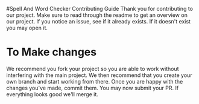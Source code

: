#Spell And Word Checker Contributing Guide
Thank you for contributing to our project. Make sure to read through the readme to get an overview on our project. If you notice an issue, see if it already 
exists. If it doesn't exist you may open it.
# To Make changes
We recommend you fork your project so you are able to work without interfering with the main project.
We then recommend that you create your own branch and start working from there.
Once you are happy with the changes you've made, commit them. You may now submit your PR.
If everything looks good we'll merge it.
